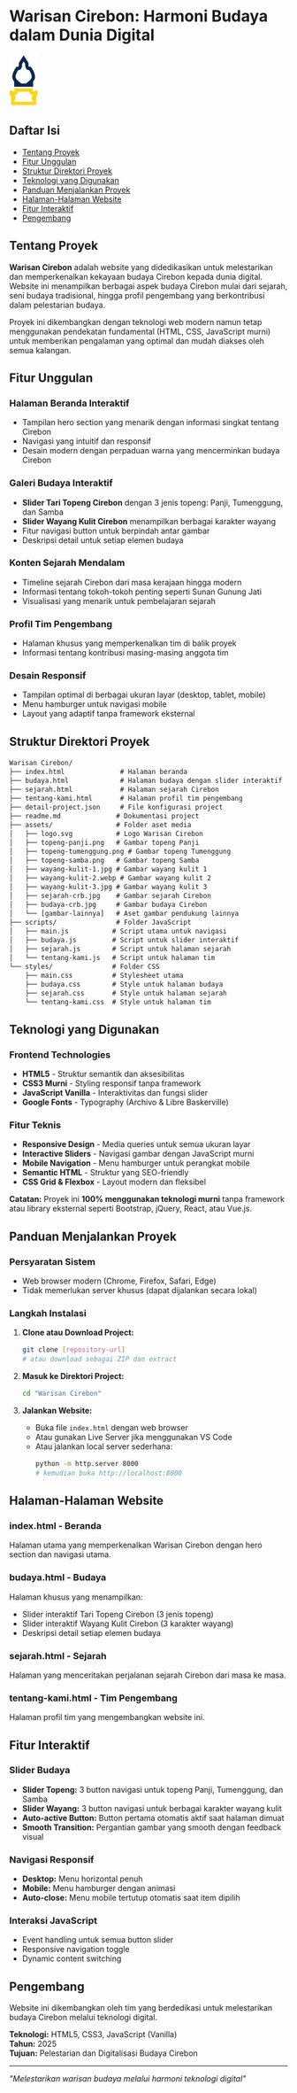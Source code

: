 # Warisan Cirebon: Harmoni Budaya dalam Dunia Digital

![Logo Warisan Cirebon](./assets/logo.svg)

## Daftar Isi

- [Tentang Proyek](#tentang-proyek)
- [Fitur Unggulan](#fitur-unggulan)
- [Struktur Direktori Proyek](#struktur-direktori-proyek)
- [Teknologi yang Digunakan](#teknologi-yang-digunakan)
- [Panduan Menjalankan Proyek](#panduan-menjalankan-proyek)
- [Halaman-Halaman Website](#halaman-halaman-website)
- [Fitur Interaktif](#fitur-interaktif)
- [Pengembang](#pengembang)

## Tentang Proyek

**Warisan Cirebon** adalah website yang didedikasikan untuk melestarikan dan memperkenalkan kekayaan budaya Cirebon kepada dunia digital. Website ini menampilkan berbagai aspek budaya Cirebon mulai dari sejarah, seni budaya tradisional, hingga profil pengembang yang berkontribusi dalam pelestarian budaya.

Proyek ini dikembangkan dengan teknologi web modern namun tetap menggunakan pendekatan fundamental (HTML, CSS, JavaScript murni) untuk memberikan pengalaman yang optimal dan mudah diakses oleh semua kalangan.

## Fitur Unggulan

### Halaman Beranda Interaktif

- Tampilan hero section yang menarik dengan informasi singkat tentang Cirebon
- Navigasi yang intuitif dan responsif
- Desain modern dengan perpaduan warna yang mencerminkan budaya Cirebon

### Galeri Budaya Interaktif

- **Slider Tari Topeng Cirebon** dengan 3 jenis topeng: Panji, Tumenggung, dan Samba
- **Slider Wayang Kulit Cirebon** menampilkan berbagai karakter wayang
- Fitur navigasi button untuk berpindah antar gambar
- Deskripsi detail untuk setiap elemen budaya

### Konten Sejarah Mendalam

- Timeline sejarah Cirebon dari masa kerajaan hingga modern
- Informasi tentang tokoh-tokoh penting seperti Sunan Gunung Jati
- Visualisasi yang menarik untuk pembelajaran sejarah

### Profil Tim Pengembang

- Halaman khusus yang memperkenalkan tim di balik proyek
- Informasi tentang kontribusi masing-masing anggota tim

### Desain Responsif

- Tampilan optimal di berbagai ukuran layar (desktop, tablet, mobile)
- Menu hamburger untuk navigasi mobile
- Layout yang adaptif tanpa framework eksternal

## Struktur Direktori Proyek

```
Warisan Cirebon/
├── index.html              # Halaman beranda
├── budaya.html             # Halaman budaya dengan slider interaktif
├── sejarah.html            # Halaman sejarah Cirebon
├── tentang-kami.html       # Halaman profil tim pengembang
├── detail-project.json     # File konfigurasi project
├── readme.md              # Dokumentasi project
├── assets/                # Folder aset media
│   ├── logo.svg           # Logo Warisan Cirebon
│   ├── topeng-panji.png   # Gambar topeng Panji
│   ├── topeng-tumenggung.png # Gambar topeng Tumenggung
│   ├── topeng-samba.png   # Gambar topeng Samba
│   ├── wayang-kulit-1.jpg # Gambar wayang kulit 1
│   ├── wayang-kulit-2.webp # Gambar wayang kulit 2
│   ├── wayang-kulit-3.jpg # Gambar wayang kulit 3
│   ├── sejarah-crb.jpg    # Gambar sejarah Cirebon
│   ├── budaya-crb.jpg     # Gambar budaya Cirebon
│   └── [gambar-lainnya]   # Aset gambar pendukung lainnya
├── scripts/               # Folder JavaScript
│   ├── main.js           # Script utama untuk navigasi
│   ├── budaya.js         # Script untuk slider interaktif
│   ├── sejarah.js        # Script untuk halaman sejarah
│   └── tentang-kami.js   # Script untuk halaman tim
└── styles/               # Folder CSS
    ├── main.css          # Stylesheet utama
    ├── budaya.css        # Style untuk halaman budaya
    ├── sejarah.css       # Style untuk halaman sejarah
    └── tentang-kami.css  # Style untuk halaman tim
```

## Teknologi yang Digunakan

### Frontend Technologies

- **HTML5** - Struktur semantik dan aksesibilitas
- **CSS3 Murni** - Styling responsif tanpa framework
- **JavaScript Vanilla** - Interaktivitas dan fungsi slider
- **Google Fonts** - Typography (Archivo & Libre Baskerville)

### Fitur Teknis

- **Responsive Design** - Media queries untuk semua ukuran layar
- **Interactive Sliders** - Navigasi gambar dengan JavaScript murni
- **Mobile Navigation** - Menu hamburger untuk perangkat mobile
- **Semantic HTML** - Struktur yang SEO-friendly
- **CSS Grid & Flexbox** - Layout modern dan fleksibel

**Catatan:** Proyek ini **100% menggunakan teknologi murni** tanpa framework atau library eksternal seperti Bootstrap, jQuery, React, atau Vue.js.

## Panduan Menjalankan Proyek

### Persyaratan Sistem

- Web browser modern (Chrome, Firefox, Safari, Edge)
- Tidak memerlukan server khusus (dapat dijalankan secara lokal)

### Langkah Instalasi

1. **Clone atau Download Project:**

   ```bash
   git clone [repository-url]
   # atau download sebagai ZIP dan extract
   ```

2. **Masuk ke Direktori Project:**

   ```bash
   cd "Warisan Cirebon"
   ```

3. **Jalankan Website:**
   - Buka file `index.html` dengan web browser
   - Atau gunakan Live Server jika menggunakan VS Code
   - Atau jalankan local server sederhana:
     ```bash
     python -m http.server 8000
     # kemudian buka http://localhost:8000
     ```

## Halaman-Halaman Website

### **index.html** - Beranda

Halaman utama yang memperkenalkan Warisan Cirebon dengan hero section dan navigasi utama.

### **budaya.html** - Budaya

Halaman khusus yang menampilkan:

- Slider interaktif Tari Topeng Cirebon (3 jenis topeng)
- Slider interaktif Wayang Kulit Cirebon (3 karakter wayang)
- Deskripsi detail setiap elemen budaya

### **sejarah.html** - Sejarah

Halaman yang menceritakan perjalanan sejarah Cirebon dari masa ke masa.

### **tentang-kami.html** - Tim Pengembang

Halaman profil tim yang mengembangkan website ini.

## Fitur Interaktif

### Slider Budaya

- **Slider Topeng:** 3 button navigasi untuk topeng Panji, Tumenggung, dan Samba
- **Slider Wayang:** 3 button navigasi untuk berbagai karakter wayang kulit
- **Auto-active Button:** Button pertama otomatis aktif saat halaman dimuat
- **Smooth Transition:** Pergantian gambar yang smooth dengan feedback visual

### Navigasi Responsif

- **Desktop:** Menu horizontal penuh
- **Mobile:** Menu hamburger dengan animasi
- **Auto-close:** Menu mobile tertutup otomatis saat item dipilih

### Interaksi JavaScript

- Event handling untuk semua button slider
- Responsive navigation toggle
- Dynamic content switching

## Pengembang

Website ini dikembangkan oleh tim yang berdedikasi untuk melestarikan budaya Cirebon melalui teknologi digital.

**Teknologi:** HTML5, CSS3, JavaScript (Vanilla)  
**Tahun:** 2025  
**Tujuan:** Pelestarian dan Digitalisasi Budaya Cirebon

---

_"Melestarikan warisan budaya melalui harmoni teknologi digital"_
